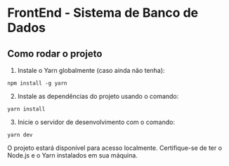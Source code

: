 # FrontEnd - Sistema de Banco de Dados

## Como rodar o projeto

1. Instale o Yarn globalmente (caso ainda não tenha):

```
npm install -g yarn
```

2. Instale as dependências do projeto usando o comando:

```
yarn install
```

3. Inicie o servidor de desenvolvimento com o comando:

```
yarn dev
```

O projeto estará disponível para acesso localmente. Certifique-se de ter o Node.js e o Yarn instalados em sua máquina.
